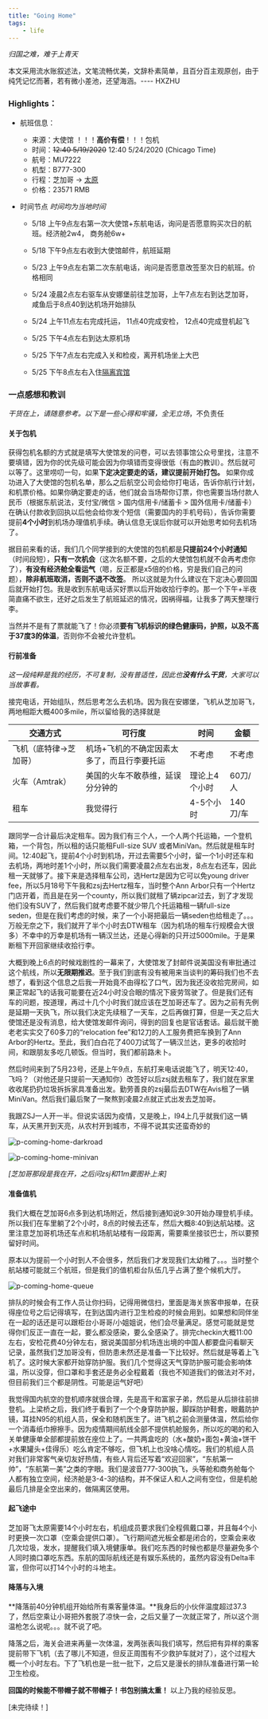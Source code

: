 ```yaml
---
title: "Going Home"
tags:
    - life
---
```


*归国之难，难于上青天*

本文采用流水账叙述法，文笔流畅优美，文辞朴素简单，且百分百主观原创，由于纯凭记忆而著，若有微小差池，还望海涵。---- HXZHU

### Highlights：

* 航班信息：
  * 来源：大使馆 ！！！**高价有偿**！！！包机
  * 时间：~~12:40 5/19/2020~~ 12:40 5/24/2020 (Chicago Time)
  * 航号：MU7222
  * 机型：B777-300
  * 行程：芝加哥 -> [太原](https://baike.baidu.com/item/太原/24334?fr=aladdin)
  * 价格：23571 RMB

* 时间节点 
*时间均为当地时间*

  * 5/18 上午9点左右第一次大使馆+东航电话，询问是否愿意购买次日的航班。经济舱2w4， 商务舱6w+
  * 5/18 下午9点左右收到大使馆邮件，航班延期
  * 5/23 上午9点左右第二次东航电话，询问是否愿意改签至次日的航班。价格相同
  * 5/24 凌晨2点左右驱车从安娜堡前往芝加哥，上午7点左右到达芝加哥，咸鱼后于8点40到达机场开始排队
  * 5/24 上午11点左右完成托运， 11点40完成安检， 12点40完成登机起飞

  * 5/25 下午4点左右到达太原机场
  * 5/25 下午7点左右完成入关和检疫，离开机场坐上大巴
  * 5/25 下午8点左右入住[隔离宾馆](https://map.baidu.com/poi/锦江之星风尚(太原南站店)/@12533977.221756758,4528400.644324324,14.55z?uid=9f494655c1f1738d32169b4c&ugc_type=3&ugc_ver=1&device_ratio=2&compat=1&querytype=detailConInfo&da_src=shareurl)

### 一点感想和教训

*干货在上，请随意参考。以下是一些心得和牢骚，全无立场*，不负责任

#### 关于包机

获得包机名额的方式就是填写大使馆发的问卷，可以去领事馆公众号里找，注意不要填错，因为你的优先级可能会因为你填错而变得很低（有血的教训）。然后就可以等了。这里唠叨一句，如果**下定决定要走的话，建议提前开始打包。** 如果你成功进入了大使馆的包机名单，那么之后航空公司会给你打电话，告诉你航行计划，和机票价格。如果你确定要走的话，他们就会当场帮你订票，你也需要当场付款人民币（根据东航说法，支付宝/微信 > 国内信用卡/储蓄卡 > 国外信用卡/储蓄卡）在确认付款收到回执以后他会给你发个短信（需要国内的手机号码），告诉你需要提前**4个小时**到机场办理值机手续。确认信息无误后你就可以开始思考如何去机场了。

据目前来看的话，我们几个同学接到的大使馆的包机都是**只提前24个小时通知**（时间段短），**只有一次机会**（这次名额不要，之后的大使馆包机就不会再考虑你了），**有没有经济舱全看运气**（嗯，反正都是x5倍的价格，穷是我们自己的问题），**除非航班取消，否则不退不改签**。 所以这就是为什么建议在下定决心要回国后就开始打包。我是收到东航电话买好票以后开始收拾行李的。那一个下午+半夜简直痛不欲生，还好之后发生了航班延迟的情况，因祸得福，让我多了两天整理行李。

当然并不是有了票就能飞了！你必须**要有飞机标识的绿色健康码，护照，以及不高于37度3的体温**，否则你不会被允许登机。

#### 行前准备

*这一段纯粹是我的经历，不可复制，没有普适性，因此也**没有什么干货**，大家可以当故事看。*

接完电话，开始组队，然后思考怎么去机场。因为我在安娜堡，飞机从芝加哥飞，两地相距大概400多mile，所以留给我的选择就是

| 交通方式               | 可行度                                      | 时间          | 金额     |
| ---------------------- | ------------------------------------------- | ------------- | -------- |
| 飞机（底特律->芝加哥） | 机场+飞机的不确定因素太多了，而且行李要托运 | 不考虑        | 不考虑   |
| 火车（Amtrak）         | 美国的火车不敢恭维，延误分分钟的            | 理论上4个小时 | 60刀/人  |
| 租车                   | 我觉得行                                    | 4-5个小时     | 140刀/车 |

跟同学一合计最后决定租车。因为我们有三个人，一个人两个托运箱，一个登机箱，一个背包，所以租的话只能租Full-size SUV 或者MiniVan。然后就是租车时间。12:40起飞，提前4个小时到机场，开过去需要5个小时，留一个1小时还车和去机场，两地时差1个小时，所以我们需要凌晨2点左右出发，8点左右还车，因此租一天就够了。接下来是选择租车公司，选Hertz是因为它可以免young driver fee，所以5月18号下午我和zsj去Hertz租车，当时整个Ann Arbor只有一个Hertz门店开着，而且是在另一个county，所以我们就租了辆zipcar过去，到了才发现他们没有SUV了，然后我们就考虑要不就少带几个托运箱租一辆full-size seden，但是在我们考虑的时候，来了一个小哥把最后一辆seden也给租走了。。。万般无奈之下，我们就开了半个小时去DTW租车（因为机场的租车行规模会大很多）不幸中的万幸是机场有一辆汉兰达，还是心得新的只开过5000mile。于是果断租下开回家继续收拾行李。

大概到晚上6点的时候戏剧性的一幕来了，大使馆发了封邮件说美国没有审批通过这个航线，所以**无限期推迟**。至于我们到底有没有被用来当谈判的筹码我们也不去想了，看到这个信息之后我一开始竟不由得松了口气，因为我还没收拾完房间，如果正常起飞的话我可能要在近24小时没合眼的情况下疲劳驾驶了。但是我们还有车的问题，按道理，再过十几个小时我们就应该在芝加哥还车了。因为之前有先例是延期一天执飞，所以我们决定先续租了一天车，之后再做打算，但是一天之后大使馆还是没有消息，给大使馆发邮件询问，得到的回复也是官话套话。最后就干脆老老实实交了60多刀的“relocation fee”和12刀的人工服务费把车换到了Ann Arbor的Hertz。至此，我们白白花了400刀试驾了一辆汉兰达，更多的收拾时间，和跟朋友多吃几顿饭。但当时，我们都前路未卜。

然后时间来到了5月23号，还是上午9点，东航打来电话说能飞了，明天12:40，飞吗？（对他还是只提前一天通知你）改签好以后zsj就去租车了，我们就在家里收收尾扔扔垃圾拆拆家具准备出发。勤劳善良的zsj最后去DTW在Avis租了一辆MiniVan。然后我们最后聚了一聚熬到凌晨2点就正式出发去芝加哥。

我跟ZSJ一人开一半。但说实话因为疫情，又是晚上，I94上几乎就我们这一辆车，从天黑开到天亮，从农村开到城市，不得不说其实还蛮奇妙的

![p-coming-home-darkroad](/homepage/assets/images/p-coming-home-darkroad.JPG)

![p-coming-home-minivan](/homepage/assets/images/p-coming-home-minivan.png)

*[芝加哥那段是我在开，之后问zsj和11m要图补上来]*

#### 准备值机

我们大概在芝加哥6点多到达机场附近，然后接到通知说9:30开始办理登机手续。所以我们在车里躺了2个小时，8点的时候去还车，然后大概8:40到达航站楼。这里注意芝加哥机场还车点和机场航站楼有一段距离，需要乘坐接驳巴士，所以要预留好时间。

原本以为提前一个小时到人不会很多，然后我们才发现我们太幼稚了。。。当时整个航站楼可能就三个航班，但是我们的值机柜台队伍几乎占满了整个候机大厅。

![p-coming-home-queue](/homepage/assets/images/p-coming-home-queue.png)

排队的时候会有工作人员让你扫码，记得用微信扫，里面是海关旅客申报单，在获得座位号之后记得填写，在到达国内进行卫生检疫的时候会用到。如果想和同伴坐在一起的话还是可以跟柜台小哥哥/小姐姐说，他们会尽量满足。感觉可能就是觉得你们反正一直在一起，要么都没感染，要么全感染了。排完checkin大概11:00左右，安检花费40分钟左右，据说美国部分机场连出境的中国人都要盘问看聊天记录，虽然我们芝加哥没有，但防患未然还是准备一下比较好。然后就是等着上飞机了。这时候大家都开始穿防护服。我们几个觉得这天气穿防护服可能会影响体温，所以没穿，但口罩和手套还是务必全程戴着（我也不知道我们的做法对不对，但目前我们三个都是阴性。可能是运气好吧）

我觉得国内航空的登机顺序就很合理，先是高干和富家子弟，然后是从后排往前排登机。上梁桥之后，我们终于看到了一个个身穿防护服，脚踩防护鞋套，眼戴防护镜，耳挂N95的机组人员，保全和随机医生了。进飞机之前会测量体温，然后给你一个消毒纸巾擦擦手。因为疫情期间航线全部不提供机舱服务，所以吃的喝的和入关单健康单全部都提前放在座位上了。一共两盒吃的（水+酸奶+面包+黄油+饼干+水果罐头+佳得乐）吃么肯定不够吃，但飞机上也没啥心情吃。我们的机组人员对我们非常客气亲切友好热情，有些人背后还写着“欢迎回家”，“东航第一帅”，“东航第一美”之类的字眼。我们是波音777-300执飞，头等舱和商务舱每个人都有独立空间，经济舱是3-4-3的结构，并不保证人和人之间有空位，但是机舱最后几排是全空出来的，做隔离区使用。

#### 起飞途中

芝加哥飞太原需要14个小时左右，机组成员要求我们全程佩戴口罩，并且每4个小时更换一次口罩（空乘会提供口罩）。飞行期间遮光板全都是闭合的，空乘会来收几次垃圾，发水，提醒我们填入境健康单。我们吃东西的时候也都是尽量避免多个人同时摘口罩吃东西。东航的国际航线还是有娱乐系统的，虽然内容没有Delta丰富，但你可以打14个小时的斗地主。

#### 降落与入境

**降落前40分钟机组开始给所有乘客量体温。**我身后的小伙伴温度超过37.3了，然后空乘让小哥把外套脱了凉快一会，之后又量了一次就正常了，所以这个测温枪怎么说呢。。。就不说了吧。

降落之后，海关会进来再量一次体温，发两张表叫我们填写，然后把有异样的乘客提前带下飞机（去了哪儿不知道，但反正周围有不少救护车就对了），这个过程大概一个小时左右。下了飞机也是一批一批下，之后又是漫长的排队准备进行第一轮卫生检疫。

**回国的时候能不带帽子就不带帽子！书包别搞太重！** 以上乃我的经验反思。 



[未完待续！]

